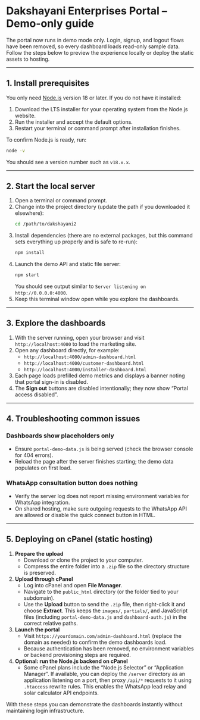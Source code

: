 # Dakshayani Enterprises Portal – Demo-only guide

The portal now runs in demo mode only. Login, signup, and logout flows have been removed, so every dashboard loads read-only sample data. Follow the steps below to preview the experience locally or deploy the static assets to hosting.

---

## 1. Install prerequisites

You only need [Node.js](https://nodejs.org/) version 18 or later. If you do not have it installed:

1. Download the LTS installer for your operating system from the Node.js website.
2. Run the installer and accept the default options.
3. Restart your terminal or command prompt after installation finishes.

To confirm Node.js is ready, run:

```bash
node -v
```

You should see a version number such as `v18.x.x`.

---

## 2. Start the local server

1. Open a terminal or command prompt.
2. Change into the project directory (update the path if you downloaded it elsewhere):
   ```bash
   cd /path/to/dakshayani2
   ```
3. Install dependencies (there are no external packages, but this command sets everything up properly and is safe to re-run):
   ```bash
   npm install
   ```
4. Launch the demo API and static file server:
   ```bash
   npm start
   ```
   You should see output similar to `Server listening on http://0.0.0.0:4000`.
5. Keep this terminal window open while you explore the dashboards.

---

## 3. Explore the dashboards

1. With the server running, open your browser and visit `http://localhost:4000` to load the marketing site.
2. Open any dashboard directly, for example:
   - `http://localhost:4000/admin-dashboard.html`
   - `http://localhost:4000/customer-dashboard.html`
   - `http://localhost:4000/installer-dashboard.html`
3. Each page loads prefilled demo metrics and displays a banner noting that portal sign-in is disabled.
4. The **Sign out** buttons are disabled intentionally; they now show “Portal access disabled”.

---

## 4. Troubleshooting common issues

### Dashboards show placeholders only

- Ensure `portal-demo-data.js` is being served (check the browser console for 404 errors).
- Reload the page after the server finishes starting; the demo data populates on first load.

### WhatsApp consultation button does nothing

- Verify the server log does not report missing environment variables for WhatsApp integration.
- On shared hosting, make sure outgoing requests to the WhatsApp API are allowed or disable the quick connect button in HTML.

---

## 5. Deploying on cPanel (static hosting)

1. **Prepare the upload**
   - Download or clone the project to your computer.
   - Compress the entire folder into a `.zip` file so the directory structure is preserved.
2. **Upload through cPanel**
   - Log into cPanel and open **File Manager**.
   - Navigate to the `public_html` directory (or the folder tied to your subdomain).
   - Use the **Upload** button to send the `.zip` file, then right-click it and choose **Extract**. This keeps the `images/`, `partials/`, and JavaScript files (including `portal-demo-data.js` and `dashboard-auth.js`) in the correct relative paths.
3. **Launch the portal**
   - Visit `https://yourdomain.com/admin-dashboard.html` (replace the domain as needed) to confirm the demo dashboards load.
   - Because authentication has been removed, no environment variables or backend provisioning steps are required.
4. **Optional: run the Node.js backend on cPanel**
   - Some cPanel plans include the “Node.js Selector” or “Application Manager”. If available, you can deploy the `/server` directory as an application listening on a port, then proxy `/api/*` requests to it using `.htaccess` rewrite rules. This enables the WhatsApp lead relay and solar calculator API endpoints.

With these steps you can demonstrate the dashboards instantly without maintaining login infrastructure.
